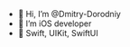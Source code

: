 - 👋 Hi, I’m @Dmitry-Dorodniy
- 👀 I’m iOS developer
- 🌱 Swift, UIKit, SwiftUI

<!---
Dmitry-Dorodniy/Dmitry-Dorodniy is a ✨ special ✨ repository because its `README.md` (this file) appears on your GitHub profile.
You can click the Preview link to take a look at your changes.
--->
